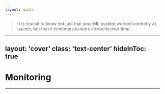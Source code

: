 ```yaml
---
layout: quote
---
```


<style>
.slidev-layout blockquote {
  font-size: 0.95rem;
}
</style>

> It is crucial to know not just that your ML system worked correctly at launch, but that it continues to work correctly over time.

<!-- Source: https://static.googleusercontent.com/media/research.google.com/en//pubs/archive/aad9f93b86b7addfea4c419b9100c6cdd26cacea.pdf -->

---
layout: 'cover'
class: 'text-center'
hideInToc: true
---

# Monitoring

---